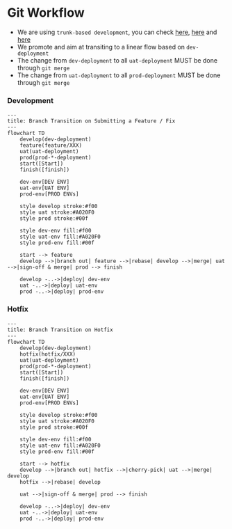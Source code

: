 # Git Workflow

- We are using `trunk-based development`, you can check [here](https://www.atlassian.com/continuous-delivery/continuous-integration/trunk-based-development "Trunk-based development - Learn why this version control management practice is common practice among DevOps teams."), [here](https://trunkbaseddevelopment.com "Trunk Based Development: Introduction") and [here](https://cloud.google.com/architecture/devops/devops-tech-trunk-based-development "Prevent merge-conflict hassles with trunk-based development practices")
- We promote and aim at transiting to a linear flow based on `dev-deployment`
- The change from `dev-deployment` to all `uat-deployment` MUST be done through `git merge`
- The change from `uat-deployment` to all `prod-deployment` MUST be done through `git merge`

### Development

```mermaid
---
title: Branch Transition on Submitting a Feature / Fix
---
flowchart TD
    develop(dev-deployment)
    feature(feature/XXX)
    uat(uat-deployment)
    prod(prod-*-deployment)
    start([Start])
    finish([finish])

    dev-env[DEV ENV]
    uat-env[UAT ENV]
    prod-env[PROD ENVs]

    style develop stroke:#f00
    style uat stroke:#A020F0
    style prod stroke:#00f

    style dev-env fill:#f00
    style uat-env fill:#A020F0
    style prod-env fill:#00f

    start --> feature
    develop -->|branch out| feature -->|rebase| develop -->|merge| uat -->|sign-off & merge| prod --> finish

    develop -..->|deploy| dev-env
    uat -..->|deploy| uat-env
    prod -..->|deploy| prod-env
```

### Hotfix
```mermaid
---
title: Branch Transition on Hotfix
---
flowchart TD
    develop(dev-deployment)
    hotfix(hotfix/XXX)
    uat(uat-deployment)
    prod(prod-*-deployment)
    start([Start])
    finish([finish])

    dev-env[DEV ENV]
    uat-env[UAT ENV]
    prod-env[PROD ENVs]

    style develop stroke:#f00
    style uat stroke:#A020F0
    style prod stroke:#00f

    style dev-env fill:#f00
    style uat-env fill:#A020F0
    style prod-env fill:#00f

    start --> hotfix
    develop -->|branch out| hotfix -->|cherry-pick| uat -->|merge| develop
    hotfix -->|rebase| develop

    uat -->|sign-off & merge| prod --> finish

    develop -..->|deploy| dev-env
    uat -..->|deploy| uat-env
    prod -..->|deploy| prod-env
```
